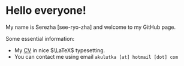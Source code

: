 # Hello everyone!

My name is Serezha [see-ryo-zha] and welcome to my GitHub page.

Some essential information:

- My [CV](https://akulutka.github.io/cv.pdf) in nice $\LaTeX$ typesetting.
- You can contact me using email `akulutka [at] hotmail [dot] com`
